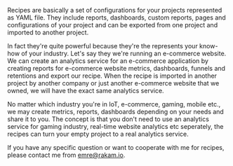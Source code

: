 Recipes are basically a set of configurations for your projects represented as YAML file. They include reports, dashboards, custom reports, pages and configurations of your project and can be exported from one project and imported to another project.

In fact they're quite powerful because they're the represents your know-how of your industry. Let's say they we're running an e-commerce website. We can create an analytics service for an e-commerce application by creating reports for e-commerce website metrics, dashboards, funnels and retentions and export our recipe. When the recipe is imported in another project by another company or just another e-commerce website that we owned, we will have the exact same analytics service.

No matter which industry you're in IoT, e-commerce, gaming, mobile etc., we may create metrics, reports, dashboards depending on your needs and share it to you. The concept is that you don't need to use an analytics service for gaming industry, real-time website analytics etc seperately, the recipes can turn your empty project to a real analytics service.

If you have any specific question or want to cooperate with me for recipes, please contact me from emre@rakam.io.
